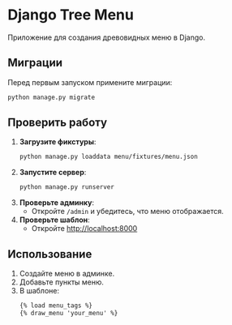 # Django Tree Menu

Приложение для создания древовидных меню в Django.

## Миграции
Перед первым запуском примените миграции:
```bash
python manage.py migrate
```

## Проверить работу
1. **Загрузите фикстуры**:
   ```bash
   python manage.py loaddata menu/fixtures/menu.json
   ```
2. **Запустите сервер**:
   ```bash
   python manage.py runserver
   ```
3. **Проверьте админку**:
   - Откройте `/admin` и убедитесь, что меню отображается.
4. **Проверьте шаблон**:
   - Откройте [http://localhost:8000](http://localhost:8000)

## Использование
1. Создайте меню в админке.
2. Добавьте пункты меню.
3. В шаблоне:
   ```html
   {% load menu_tags %}
   {% draw_menu 'your_menu' %}
   ```